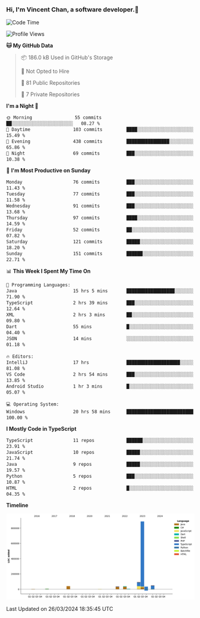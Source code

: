 ### Hi, I'm Vincent Chan, a software developer.👋

<!--
**hkvincent/hkvincent** is a ✨ _special_ ✨ repository because its `README.md` (this file) appears on your GitHub profile.

Here are some ideas to get you started:

- 🔭 I’m currently working on ...
- 🌱 I’m currently learning ...
- 👯 I’m looking to collaborate on ...
- 🤔 I’m looking for help with ...
- 💬 Ask me about ...
- 📫 How to reach me: ...
- 😄 Pronouns: ...
- ⚡ Fun fact: ...
-->
<!--START_SECTION:waka-->
![Code Time](http://img.shields.io/badge/Code%20Time-953%20hrs%2031%20mins-blue)

![Profile Views](http://img.shields.io/badge/Profile%20Views-0-blue)

**🐱 My GitHub Data** 

> 📦 186.0 kB Used in GitHub's Storage 
 > 
> 🚫 Not Opted to Hire
 > 
> 📜 81 Public Repositories 
 > 
> 🔑 7 Private Repositories 
 > 
**I'm a Night 🦉** 

```text
🌞 Morning                55 commits          ██░░░░░░░░░░░░░░░░░░░░░░░   08.27 % 
🌆 Daytime                103 commits         ████░░░░░░░░░░░░░░░░░░░░░   15.49 % 
🌃 Evening                438 commits         ████████████████░░░░░░░░░   65.86 % 
🌙 Night                  69 commits          ███░░░░░░░░░░░░░░░░░░░░░░   10.38 % 
```
📅 **I'm Most Productive on Sunday** 

```text
Monday                   76 commits          ███░░░░░░░░░░░░░░░░░░░░░░   11.43 % 
Tuesday                  77 commits          ███░░░░░░░░░░░░░░░░░░░░░░   11.58 % 
Wednesday                91 commits          ███░░░░░░░░░░░░░░░░░░░░░░   13.68 % 
Thursday                 97 commits          ████░░░░░░░░░░░░░░░░░░░░░   14.59 % 
Friday                   52 commits          ██░░░░░░░░░░░░░░░░░░░░░░░   07.82 % 
Saturday                 121 commits         █████░░░░░░░░░░░░░░░░░░░░   18.20 % 
Sunday                   151 commits         ██████░░░░░░░░░░░░░░░░░░░   22.71 % 
```


📊 **This Week I Spent My Time On** 

```text
💬 Programming Languages: 
Java                     15 hrs 5 mins       ██████████████████░░░░░░░   71.90 % 
TypeScript               2 hrs 39 mins       ███░░░░░░░░░░░░░░░░░░░░░░   12.64 % 
XML                      2 hrs 3 mins        ██░░░░░░░░░░░░░░░░░░░░░░░   09.80 % 
Dart                     55 mins             █░░░░░░░░░░░░░░░░░░░░░░░░   04.40 % 
JSON                     14 mins             ░░░░░░░░░░░░░░░░░░░░░░░░░   01.18 % 

🔥 Editors: 
IntelliJ                 17 hrs              ████████████████████░░░░░   81.08 % 
VS Code                  2 hrs 54 mins       ███░░░░░░░░░░░░░░░░░░░░░░   13.85 % 
Android Studio           1 hr 3 mins         █░░░░░░░░░░░░░░░░░░░░░░░░   05.07 % 

💻 Operating System: 
Windows                  20 hrs 58 mins      █████████████████████████   100.00 % 
```

**I Mostly Code in TypeScript** 

```text
TypeScript               11 repos            ██████░░░░░░░░░░░░░░░░░░░   23.91 % 
JavaScript               10 repos            █████░░░░░░░░░░░░░░░░░░░░   21.74 % 
Java                     9 repos             █████░░░░░░░░░░░░░░░░░░░░   19.57 % 
Python                   5 repos             ███░░░░░░░░░░░░░░░░░░░░░░   10.87 % 
HTML                     2 repos             █░░░░░░░░░░░░░░░░░░░░░░░░   04.35 % 
```



**Timeline**

![Lines of Code chart](https://raw.githubusercontent.com/hkvincent/hkvincent/main/assets/bar_graph.png)


 Last Updated on 26/03/2024 18:35:45 UTC
<!--END_SECTION:waka-->
